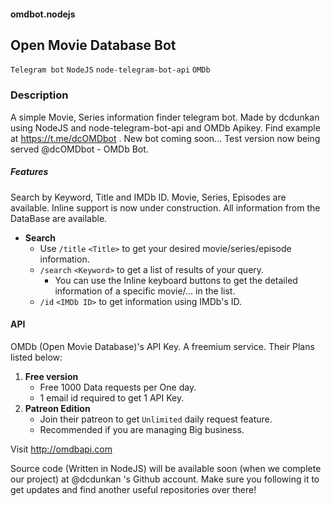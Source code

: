 #### omdbot.nodejs
## Open Movie Database Bot
`Telegram bot` `NodeJS` `node-telegram-bot-api` `OMDb`
### Description
A simple Movie, Series information finder telegram bot.
Made by dcdunkan using NodeJS and node-telegram-bot-api and OMDb Apikey. Find example at https://t.me/dcOMDbot .
New bot coming soon...
Test version now being served @dcOMDbot - OMDb Bot.
##### Features
Search by Keyword, Title and IMDb ID. Movie, Series, Episodes are available. Inline support is now under construction. All information from
the DataBase are available.
* **Search**
   * Use `/title` `<Title>` to get your desired movie/series/episode information.
   * `/search` `<Keyword>` to get a list of results of your query.
      * You can use the Inline keyboard buttons to get the detailed information of a specific movie/... in the list.
   * `/id` `<IMDb ID>` to get information using IMDb's ID.

#### API
OMDb (Open Movie Database)'s API Key. A freemium service. Their Plans listed below:
1. **Free version**
   * Free 1000 Data requests per One day.
   * 1 email id required to get 1 API Key.
2. **Patreon Edition**
   * Join their patreon to get `Unlimited` daily request feature.
   * Recommended if you are managing Big business.

Visit http://omdbapi.com

Source code (Written in NodeJS) will be available soon (when we complete our project) at @dcdunkan 's Github account. Make sure you following it to get updates and find another useful repositories over there!
